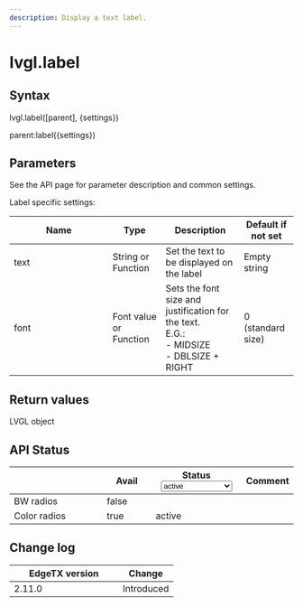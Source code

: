 ```yaml
---
description: Display a text label.
---
```


# lvgl.label

## Syntax

lvgl.label(\[parent], {settings})

parent:label({settings})

## Parameters

See the API page for parameter description and common settings.

Label specific settings:

<table><thead><tr><th width="159">Name</th><th>Type</th><th>Description</th><th>Default if not set</th></tr></thead><tbody><tr><td>text</td><td>String or Function</td><td>Set the text to be displayed on the label</td><td>Empty string</td></tr><tr><td>font</td><td>Font value or Function</td><td>Sets the font size and justification for the text. <br>E.G.:<br>- MIDSIZE<br>- DBLSIZE + RIGHT</td><td>0 (standard size)</td></tr></tbody></table>

## Return values

LVGL object

## API Status

<table><thead><tr><th width="153"></th><th width="72" data-type="checkbox">Avail</th><th width="145">Status<select><option value="93c8b010d44e45efaec5c0c14d3992ac" label="active" color="blue"></option><option value="7e7074d1164048e3b0b24a02b4300f6c" label="to be depreciated" color="blue"></option></select></th><th>Comment</th></tr></thead><tbody><tr><td>BW radios</td><td>false</td><td></td><td></td></tr><tr><td>Color radios</td><td>true</td><td><span data-option="93c8b010d44e45efaec5c0c14d3992ac">active</span></td><td></td></tr></tbody></table>

## Change log

<table><thead><tr><th width="177">EdgeTX version</th><th>Change</th></tr></thead><tbody><tr><td>2.11.0</td><td>Introduced</td></tr></tbody></table>
